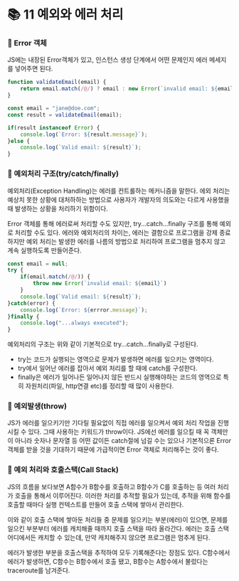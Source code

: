 # 📚 11 예외와 에러 처리
### 📖 Error 객체
JS에는 내장된 Error객체가 있고, 인스턴스 생성 단계에서 어떤 문제인지 에러 메세지를 넣어주면 된다. 
```js
function validateEmail(email) {
    return email.match(/@/) ? email : new Error(`invalid email: ${email}`);
}

const email = "jane@doe.com";
const result = validateEmail(email);

if(result instanceof Error) {
    console.log(`Error: ${result.message}`);
}else {
    console.log(`Valid email: ${result}`);
}
```

### 📖 예외처리 구조(try/catch/finally)
예외처리(Exception Handling)는 에러를 컨트롤하는 메커니즘을 말한다. 에외 처리는 예상치 못한 상황에 대처하하는 방법으로 사용자가 개발자의 의도와는 다르게 사용했을 때 발생하는 상황을 처리하기 위함이다.

Error 객체를 통해 에러로써 처리할 수도 있지만, try...catch...finally 구조를 통해 예외로 처리할 수도 있다. 에러와 예외처리의 차이는, 에러는 결함으로 프로그램을 강제 종료하지만 예외 처리는 발생한 에러를 나름의 방법으로 처리하여 프로그램을 멈추지 않고 계속 실행하도록 만들어준다.

```js
const email = null;
try {
    if(email.match(/@/)) {
        throw new Error(`invalid email: ${email}`)
    }
    console.log(`Valid email: ${result}`);
}catch(error) {
    console.log(`Error: ${errror.message}`);
}finally {
    console.log("...always executed");
}
```

예외처리의 구조는 위와 같이 기본적으로 try...catch...finally로 구성된다. 
- try는 코드가 실행되는 영역으로 문제가 발생하면 에러를 일으키는 영역이다.
- try에서 일어난 에러를 잡아서 예외 처리를 할 때에 catch를 구성한다.
- finally은 에러가 일어나든 일어나지 않든 반드시 실행해야하는 코드의 영역으로 특히 자원처리(파일, http연결 etc)를 정리할 때 많이 사용한다.

### 📖 예외발생(throw)
JS가 에러를 일으키기만 기다릴 필요없이 직접 에러를 일으켜서 예외 처리 작업을 진행시킬 수 있다. 그때 사용하는 키워드가 throw이다. JS에선 에러를 일으킬 때 꼭 객체만이 아니라 숫자나 문자열 등 어떤 값이든 catch절에 넘길 수는 있으나 기본적으론 Error 객체를 받을 것을 기대하기 때문에 가급적이면 Error 객체로 처리해주는 것이 좋다. 

### 📖 예외 처리와 호출스택(Call Stack)
JS의 흐름을 보다보면 A함수가 B함수를 호출하고 B함수가 C를 호출하는 등 여러 처리가 호출을 통해서 이루어진다. 이러한 처리를 추적할 필요가 있는데, 추적을 위해 함수를 호출할 때마다 실행 컨텍스트를 만들어 호출 스택에 쌓아서 관리한다.

이와 같이 호출 스택에 쌓아둔 처리들 중 문제를 일으키는 부분(에러)이 있으면, 문제를 일으킨 부분부터 에러를 캐치해줄 때까지 호출 스택을 따라 올라간다. 에러는 호출 스택 어디에서든 캐치할 수 있는데, 만약 캐치해주지 않으면 프로그램은 멈추게 된다.

에러가 발생한 부분을 호출스택을 추적하여 모두 기록해준다는 장점도 있다. C함수에서 에러가 발생하면, C함수는 B함수에서 호출 됐고, B함수는 A함수에서 불렀다는 traceroute를 남겨준다.